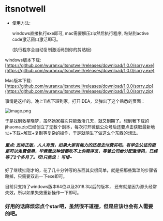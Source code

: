 # itsnotwell

- 使用方法:

  windows直接执行exe即可, mac需要解压zip然后执行程序, 粘贴到active code激活窗口激活即可。

  (执行程序会自动复制激活码到你的剪贴板)

windows版本下载:
[https://github.com/wuranxu/itsnotwell/releases/download/1.0.0/sorry.exe](https://github.com/wuranxu/itsnotwell/releases/download/1.0.0/sorry.exe)

Mac版本下载:
[https://github.com/wuranxu/itsnotwell/releases/download/1.0.0/sorry.zip](https://github.com/wuranxu/itsnotwell/releases/download/1.0.0/sorry.zip)


事情是这样的。晚上11点下班到家，打开IDEA，又弹出了这个熟悉的页面：


![image.png](https://upload-images.jianshu.io/upload_images/6053915-e82a4ba59cc98cb8.png?imageMogr2/auto-orient/strip%7CimageView2/2/w/1240)

于是找到救星晓梦，虽然她家每次只能激活几天，就又到期了。想到我下载的jihuoma.zip已经创立了无数个副本，每次打开微信公众号后还要点击获取最新地址+下载+解压+复制等复杂的操作，于是就萌生了做这么个东西的想法。

##### 重点: 支持正版，人人有责，如果大家有能力的还是去付费买吧。有学生认证的更是可以免费使用，毕竟我这种饭都吃不上的程序员，等着公司给分配激活码，已经等了2个多月了。哎!只能说： 可惜~

好了继续扯刚才的，花了几十分钟写的东西其实很简单，就是把那些繁琐的步骤省略掉，只需要双击一下exe即可。

目前只支持了windows版本64位以及2018.3以后的版本， 还有就是因为源头经常失效，所以如果失效重新操作一下即可。


### 好用的话麻烦您点个star吧，虽然很不道德，但是应该也会有人需要的吧。
